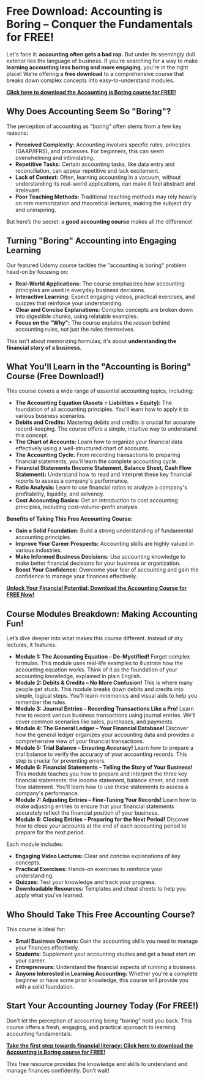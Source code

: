 # Free Download: Accounting is Boring – Conquer the Fundamentals for FREE!

Let's face it: **accounting often gets a bad rap.** But under its seemingly dull exterior lies the language of business. If you're searching for a way to make **learning accounting less boring and more engaging**, you're in the right place! We’re offering a **free download** to a comprehensive course that breaks down complex concepts into easy-to-understand modules.

[**Click here to download the Accounting is Boring course for FREE!**](https://udemywork.com/accounting-is-boring)

## Why Does Accounting Seem So "Boring"?

The perception of accounting as "boring" often stems from a few key reasons:

*   **Perceived Complexity:** Accounting involves specific rules, principles (GAAP/IFRS), and processes. For beginners, this can seem overwhelming and intimidating.
*   **Repetitive Tasks:** Certain accounting tasks, like data entry and reconciliation, can appear repetitive and lack excitement.
*   **Lack of Context:** Often, learning accounting in a vacuum, without understanding its real-world applications, can make it feel abstract and irrelevant.
*   **Poor Teaching Methods:** Traditional teaching methods may rely heavily on rote memorization and theoretical lectures, making the subject dry and uninspiring.

But here’s the secret: a **good accounting course** makes all the difference!

## Turning "Boring" Accounting into Engaging Learning

Our featured Udemy course tackles the "accounting is boring" problem head-on by focusing on:

*   **Real-World Applications:** The course emphasizes how accounting principles are used in everyday business decisions.
*   **Interactive Learning:** Expect engaging videos, practical exercises, and quizzes that reinforce your understanding.
*   **Clear and Concise Explanations:** Complex concepts are broken down into digestible chunks, using relatable examples.
*   **Focus on the "Why":** The course explains the *reason* behind accounting rules, not just the rules themselves.

This isn't about memorizing formulas; it's about **understanding the financial story of a business.**

## What You'll Learn in the "Accounting is Boring" Course (Free Download!)

This course covers a wide range of essential accounting topics, including:

*   **The Accounting Equation (Assets = Liabilities + Equity):** The foundation of all accounting principles. You'll learn how to apply it to various business scenarios.
*   **Debits and Credits:** Mastering debits and credits is crucial for accurate record-keeping. The course offers a simple, intuitive way to understand this concept.
*   **The Chart of Accounts:** Learn how to organize your financial data effectively using a well-structured chart of accounts.
*   **The Accounting Cycle:** From recording transactions to preparing financial statements, you'll learn the complete accounting cycle.
*   **Financial Statements (Income Statement, Balance Sheet, Cash Flow Statement):** Understand how to read and interpret these key financial reports to assess a company's performance.
*   **Ratio Analysis:** Learn to use financial ratios to analyze a company's profitability, liquidity, and solvency.
*   **Cost Accounting Basics:** Get an introduction to cost accounting principles, including cost-volume-profit analysis.

**Benefits of Taking This Free Accounting Course:**

*   **Gain a Solid Foundation:** Build a strong understanding of fundamental accounting principles.
*   **Improve Your Career Prospects:** Accounting skills are highly valued in various industries.
*   **Make Informed Business Decisions:** Use accounting knowledge to make better financial decisions for your business or organization.
*   **Boost Your Confidence:** Overcome your fear of accounting and gain the confidence to manage your finances effectively.

[**Unlock Your Financial Potential: Download the Accounting Course for FREE Now!**](https://udemywork.com/accounting-is-boring)

## Course Modules Breakdown: Making Accounting Fun!

Let’s dive deeper into what makes this course different. Instead of dry lectures, it features:

*   **Module 1: The Accounting Equation – De-Mystified!** Forget complex formulas. This module uses real-life examples to illustrate how the accounting equation works. Think of it as the foundation of your accounting knowledge, explained in plain English.
*   **Module 2: Debits & Credits – No More Confusion!** This is where many people get stuck. This module breaks down debits and credits into simple, logical steps. You'll learn mnemonics and visual aids to help you remember the rules.
*   **Module 3: Journal Entries – Recording Transactions Like a Pro!** Learn how to record various business transactions using journal entries. We'll cover common scenarios like sales, purchases, and payments.
*   **Module 4: The General Ledger – Your Financial Database!** Discover how the general ledger organizes your accounting data and provides a comprehensive view of your financial transactions.
*   **Module 5: Trial Balance – Ensuring Accuracy!** Learn how to prepare a trial balance to verify the accuracy of your accounting records. This step is crucial for preventing errors.
*   **Module 6: Financial Statements – Telling the Story of Your Business!** This module teaches you how to prepare and interpret the three key financial statements: the income statement, balance sheet, and cash flow statement. You'll learn how to use these statements to assess a company's performance.
*   **Module 7: Adjusting Entries – Fine-Tuning Your Records!** Learn how to make adjusting entries to ensure that your financial statements accurately reflect the financial position of your business.
*   **Module 8: Closing Entries – Preparing for the Next Period!** Discover how to close your accounts at the end of each accounting period to prepare for the next period.

Each module includes:

*   **Engaging Video Lectures:** Clear and concise explanations of key concepts.
*   **Practical Exercises:** Hands-on exercises to reinforce your understanding.
*   **Quizzes:** Test your knowledge and track your progress.
*   **Downloadable Resources:** Templates and cheat sheets to help you apply what you've learned.

## Who Should Take This Free Accounting Course?

This course is ideal for:

*   **Small Business Owners:** Gain the accounting skills you need to manage your finances effectively.
*   **Students:** Supplement your accounting studies and get a head start on your career.
*   **Entrepreneurs:** Understand the financial aspects of running a business.
*   **Anyone Interested in Learning Accounting:** Whether you're a complete beginner or have some prior knowledge, this course will provide you with a solid foundation.

## Start Your Accounting Journey Today (For FREE!)

Don't let the perception of accounting being "boring" hold you back. This course offers a fresh, engaging, and practical approach to learning accounting fundamentals.

[**Take the first step towards financial literacy: Click here to download the Accounting is Boring course for FREE!**](https://udemywork.com/accounting-is-boring)

This free resource provides the knowledge and skills to understand and manage finances confidently. Don’t wait!
